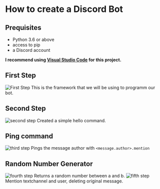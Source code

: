 # How to create a Discord Bot

## Prequisites
+ Python 3.6 or above
+ access to pip
+ a Discord account

**I recommend using [Visual Studio Code](https://code.visualstudio.com/) for this project.**
## First Step

![First Step](https://user-images.githubusercontent.com/71967547/134768341-4c51025f-73df-4fd7-a9dc-a0607e9c82f6.png)
This is the framework that we will be using to programm our bot.
## Second Step
![second step](https://user-images.githubusercontent.com/71967547/134768629-ce0dc4c3-ecf4-4524-93d2-556b5e3f9532.png)
Created a simple hello command.
## Ping command
![third step](https://user-images.githubusercontent.com/71967547/134768996-77d2f7e6-c21e-4b38-bfb4-bca4b78c850d.png)
Pings the message author with `<message.author>.mention`
## Random Number Generator
![fourth step](https://user-images.githubusercontent.com/71967547/134773737-6f6c5e79-e6fd-49ea-be2c-70be4e069104.png)
Returns a random number between a and b.
![fifth step](https://user-images.githubusercontent.com/71967547/134780162-09fd3cd8-20e5-4121-a831-ff805d523434.png)
Mention textchannel and user, deleting original message.
